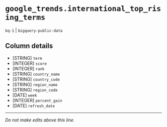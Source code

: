 # `google_trends.international_top_rising_terms`
`bq-1` | `bigquery-public-data`

## Column details
* [STRING]    `term`
* [INTEGER]   `score`
* [INTEGER]   `rank`
* [STRING]    `country_name`
* [STRING]    `country_code`
* [STRING]    `region_name`
* [STRING]    `region_code`
* [DATE]      `week`
* [INTEGER]   `percent_gain`
* [DATE]      `refresh_date`

-------------------------------------------------------------------------------
*Do not make edits above this line.*
